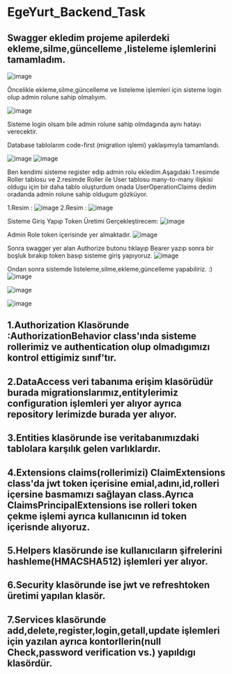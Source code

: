 # EgeYurt_Backend_Task
 ## Swagger ekledim projeme apilerdeki ekleme,silme,güncelleme ,listeleme işlemlerini tamamladım.
 
 ![image](https://github.com/ramazankucukkoc/EgeYurt_Backend_Task/assets/79471806/3e3e918a-6af1-4372-ba61-a168e197e059)
 
 Öncelikle ekleme,silme,güncelleme ve listeleme işlemleri için sisteme login olup admin rolune sahip olmalıyım.
 
 ![image](https://github.com/ramazankucukkoc/EgeYurt_Backend_Task/assets/79471806/1e671c0d-d492-4220-b4cc-757093460439)
 
 Sisteme login olsam bile admin rolune sahip olmdagında aynı hatayı verecektir.

 Database tablolarım code-first (migration işlemi) yaklaşımıyla tamamlandı.
 
 ![image](https://github.com/ramazankucukkoc/EgeYurt_Backend_Task/assets/79471806/f078836a-6a8e-46d3-9b56-f97676177502)
 ![image](https://github.com/ramazankucukkoc/EgeYurt_Backend_Task/assets/79471806/f87cc99a-985b-4f71-9ac2-6e231296992a)
 
 Ben kendimi sisteme register edip admin rolu ekledim.Aşagıdaki 1.resimde Roller tablosu ve 2.resimde Roller ile User tablosu many-to-many ilişkisi oldugu için bir daha tablo oluşturdum onada UserOperationClaims dedim oradanda admin rolune sahip oldugum gözküyor.

 1.Resim : ![image](https://github.com/ramazankucukkoc/EgeYurt_Backend_Task/assets/79471806/09cb0119-6ad4-483f-b1ac-859eb26da915)
 2.Resim : ![image](https://github.com/ramazankucukkoc/EgeYurt_Backend_Task/assets/79471806/872b453b-d531-4a64-b39c-f143597e4ce1)

 Sisteme Giriş Yapıp Token Üretimi Gerçekleştirecem:
 ![image](https://github.com/ramazankucukkoc/EgeYurt_Backend_Task/assets/79471806/a8e86009-fce5-4b35-b1ea-b12824c51438)
 
 Admin Role token içerisinde yer almaktadır.
 ![image](https://github.com/ramazankucukkoc/EgeYurt_Backend_Task/assets/79471806/770ca30c-0bca-4a5e-8df4-10e5f1d21adc)

 Sonra swagger yer alan Authorize butonu tıklayıp Bearer yazıp sonra bir boşluk bırakıp token basıp sisteme giriş yapıyoruz.
 ![image](https://github.com/ramazankucukkoc/EgeYurt_Backend_Task/assets/79471806/f6c5186a-de74-414e-bf0f-b9c39730a21f)

 Ondan sonra sistemde listeleme,silme,ekleme,güncelleme yapabiliriz. :)
 ![image](https://github.com/ramazankucukkoc/EgeYurt_Backend_Task/assets/79471806/98b16b7d-0669-49d9-91b7-c75308569fe4)

 ![image](https://github.com/ramazankucukkoc/EgeYurt_Backend_Task/assets/79471806/864f86b7-c5aa-447a-b931-2d60c712c55b)

 ![image](https://github.com/ramazankucukkoc/EgeYurt_Backend_Task/assets/79471806/cc6c27f9-9d0f-405b-9ae8-8d69c0b567c4)

 ## 1.Authorization Klasörunde :AuthorizationBehavior class'ında sisteme rollerimiz ve authentication olup olmadıgımızı kontrol ettigimiz sınıf'tır.
 ## 2.DataAccess veri tabanıma erişim klasörüdür burada migrationslarımız,entitylerimiz configuration işlemleri yer alıyor ayrıca repository lerimizde burada yer alıyor.
 ## 3.Entities klasörunde ise veritabanımızdaki tablolara karşılık gelen varlıklardır.
 ## 4.Extensions claims(rollerimizi) ClaimExtensions class'da jwt token içerisine emial,adını,id,rolleri içersine basmamızı sağlayan class.Ayrıca ClaimsPrincipalExtensions ise rolleri token çekme işlemi ayrıca kullanıcının id token içerisnde alıyoruz.
 ## 5.Helpers klasörunde ise kullanıcıların şifrelerini hashleme(HMACSHA512) işlemleri yer alıyor.
 ## 6.Security klasörunde ise jwt ve refreshtoken üretimi yapılan klasör.
 ## 7.Services klasörunde add,delete,register,login,getall,update işlemleri için yazılan ayrıca kontorllerin(null Check,password verification vs.) yapıldıgı klasördür.
 
 
